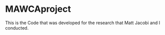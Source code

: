 # MAWCAproject
This is the Code that was developed for the research that Matt Jacobi and I conducted.
